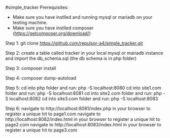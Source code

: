 #simple_tracker
Prerequisites:
- Make sure you have instlled and running mysql or mariadb on your testing machine.
- Make sure you have instlled composer (https://getcomposer.org/download/)

Step 1:
git clone https://github.com/repulsor-a4/simple_tracker.git

Step 2:
create a table called tracker in your local mysql or mariadb instance and import the db_schema.sql (the db schema is in php folder)

Step 3:
composer install

Step 4:
composer dump-autoload

Step 5:
cd into php   folder and run: php -S localhost:8080
cd into site1.com folder and run: php -S localhost:8081
cd into site2.com folder and run: php -S localhost:8082
cd into site3.com folder and run: php -S localhost:8083

Step 6:
navigate to http://localhost:8081/index.php in your browser to register a unique hit to page1.com
navigate to http://localhost:8082/index.html in your browser to register a unique hit to page2.com
navigate to http://localhost:8083/index.html in your browser to register a unique hit to page3.com
